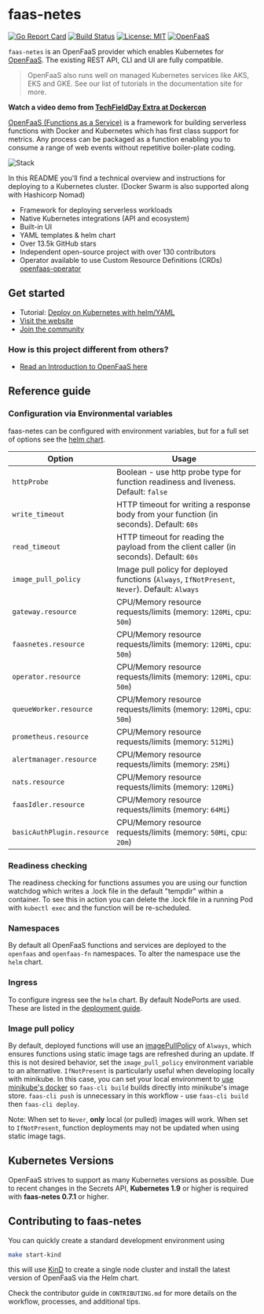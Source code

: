 faas-netes
===========

[![Go Report Card](https://goreportcard.com/badge/github.com/openfaas/faas-netes)](https://goreportcard.com/report/github.com/openfaas/faas-netes) [![Build Status](https://travis-ci.org/openfaas/faas-netes.svg?branch=master)](https://travis-ci.org/openfaas/faas-netes)
[![License: MIT](https://img.shields.io/badge/License-MIT-yellow.svg)](https://opensource.org/licenses/MIT)
[![OpenFaaS](https://img.shields.io/badge/openfaas-serverless-blue.svg)](https://www.openfaas.com)

`faas-netes` is an OpenFaaS provider which enables Kubernetes for [OpenFaaS](https://github.com/openfaas/faas). The existing REST API, CLI and UI are fully compatible.

> OpenFaaS also runs well on managed Kubernetes services like AKS, EKS and GKE. See our list of tutorials in the documentation site for more.

**Watch a video demo from [TechFieldDay Extra at Dockercon](https://www.youtube.com/watch?v=C3agSKv2s_w&list=PLlIapFDp305AiwA17mUNtgi5-u23eHm5j&index=1)**

[OpenFaaS (Functions as a Service)](https://github.com/openfaas/faas) is a framework for building serverless functions with Docker and Kubernetes which has first class support for metrics. Any process can be packaged as a function enabling you to consume a range of web events without repetitive boiler-plate coding.

![Stack](https://camo.githubusercontent.com/08bc7c0c4f882ef5eadaed797388b27b1a3ca056/68747470733a2f2f7062732e7477696d672e636f6d2f6d656469612f4446726b46344e586f41414a774e322e6a7067)

In this README you'll find a technical overview and instructions for deploying to a Kubernetes cluster. (Docker Swarm is also supported along with Hashicorp Nomad)

* Framework for deploying serverless workloads
* Native Kubernetes integrations (API and ecosystem)
* Built-in UI
* YAML templates & helm chart
* Over 13.5k GitHub stars
* Independent open-source project with over 130 contributors
* Operator available to use Custom Resource Definitions (CRDs) [openfaas-operator](https://github.com/openfaas-incubator/openfaas-operator/)

## Get started

* Tutorial: [Deploy on Kubernetes with helm/YAML](https://docs.openfaas.com/deployment)
* [Visit the website](https://www.openfaas.com)
* [Join the community](https://docs.openfaas.com/community)

### How is this project different from others?

* [Read an Introduction to OpenFaaS here](https://blog.alexellis.io/introducing-functions-as-a-service/)

## Reference guide

### Configuration via Environmental variables

faas-netes can be configured with environment variables, but for a full set of options see the [helm chart](./chart/openfaas/).

| Option              | Usage                                                                                           |
|---------------------|-------------------------------------------------------------------------------------------------|
| `httpProbe`         | Boolean - use http probe type for function readiness and liveness. Default: `false`             |
| `write_timeout`     | HTTP timeout for writing a response body from your function (in seconds). Default: `60s`        |
| `read_timeout`      | HTTP timeout for reading the payload from the client caller (in seconds). Default: `60s`        |
| `image_pull_policy` | Image pull policy for deployed functions (`Always`, `IfNotPresent`, `Never`).  Default: `Always` |
| `gateway.resource`        | CPU/Memory resource requests/limits (memory: `120Mi`, cpu: `50m`) |
| `faasnetes.resource`      | CPU/Memory resource requests/limits (memory: `120Mi`, cpu: `50m`) |
| `operator.resource`       | CPU/Memory resource requests/limits (memory: `120Mi`, cpu: `50m`) |
| `queueWorker.resource`    | CPU/Memory resource requests/limits (memory: `120Mi`, cpu: `50m`) |
| `prometheus.resource`     | CPU/Memory resource requests/limits (memory: `512Mi`)             |
| `alertmanager.resource`   | CPU/Memory resource requests/limits (memory: `25Mi`)              |
| `nats.resource`           | CPU/Memory resource requests/limits (memory: `120Mi`)             |
| `faasIdler.resource`      | CPU/Memory resource requests/limits (memory: `64Mi`)              |
| `basicAuthPlugin.resource`| CPU/Memory resource requests/limits (memory: `50Mi`, cpu: `20m`)  |

### Readiness checking

The readiness checking for functions assumes you are using our function watchdog which writes a .lock file in the default "tempdir" within a container. To see this in action you can delete the .lock file in a running Pod with `kubectl exec` and the function will be re-scheduled.

### Namespaces

By default all OpenFaaS functions and services are deployed to the `openfaas` and `openfaas-fn` namespaces. To alter the namespace use the `helm` chart.

### Ingress

To configure ingress see the `helm` chart. By default NodePorts are used. These are listed in the [deployment guide](https://docs.openfaas.com/deployment).

### Image pull policy

By default, deployed functions will use an [imagePullPolicy](https://kubernetes.io/docs/concepts/containers/images/#updating-images) of `Always`, which ensures functions using static image tags are refreshed during an update.
If this is not desired behavior, set the `image_pull_policy` environment variable to an alternative.  `IfNotPresent` is particularly useful when developing locally with minikube.
In this case, you can set your local environment to [use minikube's docker](https://kubernetes.io/docs/getting-started-guides/minikube/#reusing-the-docker-daemon) so `faas-cli build` builds directly into minikube's image store.
`faas-cli push` is unnecessary in this workflow - use `faas-cli build` then `faas-cli deploy`.

Note: When set to `Never`, **only** local (or pulled) images will work.  When set to `IfNotPresent`, function deployments may not be updated when using static image tags.

## Kubernetes Versions
OpenFaaS strives to support as many Kubernetes versions as possible. Due to recent changes in the Secrets API, **Kubernetes 1.9** or higher is required with **faas-netes 0.7.1** or higher.

## Contributing to faas-netes

You can quickly create a standard development environment using

```sh
make start-kind
```

this will use [KinD](https://github.com/kubernetes-sigs/kind) to create a single node cluster and install the latest version of OpenFaaS via the Helm chart.

Check the contributor guide in `CONTRIBUTING.md` for more details on the workflow, processes, and additional tips.
